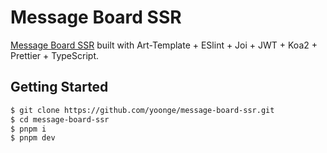 # Message Board SSR

[Message Board SSR](https://github.com/yoonge/message-board-be.git) built with Art-Template + ESlint + Joi + JWT + Koa2 + Prettier + TypeScript.

## Getting Started

```sh
$ git clone https://github.com/yoonge/message-board-ssr.git
$ cd message-board-ssr
$ pnpm i
$ pnpm dev
```
